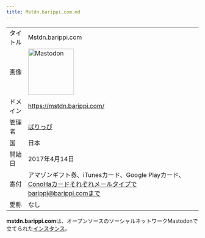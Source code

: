 ```yaml
---
title: Mstdn.barippi.com.md
---
```

<div>

|          |                                                                                                                                                                                                                                                                                                        |
|----------|--------------------------------------------------------------------------------------------------------------------------------------------------------------------------------------------------------------------------------------------------------------------------------------------------------|
| タイトル | Mstdn.barippi.com                                                                                                                                                                                                                                                                                      |
| 画像     | [<img src="/images/thumb/0/00/Mastodon_logo.png/120px-Mastodon_logo.png" srcset="/images/thumb/0/00/Mastodon_logo.png/180px-Mastodon_logo.png 1.5x, /images/0/00/Mastodon_logo.png 2x" width="120" height="120" alt="Mastodon" />](/%E3%83%95%E3%82%A1%E3%82%A4%E3%83%AB:Mastodon_logo.png "Mastodon") |
| ドメイン | <a href="https://mstdn.barippi.com/" rel="nofollow">https://mstdn.barippi.com/</a>                                                                                                                                                                                                                     |
| 管理者   | <a href="https://mstdn.barippi.com/@barippi" rel="nofollow">ばりっぴ</a>                                                                                                                                                                                                                               |
| 国       | 日本                                                                                                                                                                                                                                                                                                   |
| 開始日   | 2017年4月14日                                                                                                                                                                                                                                                                                          |
| 寄付     | アマゾンギフト券、iTunesカード、Google Playカード、ConoHaカードそれぞれメールタイプでbarippi@barippi.comまで                                                                                                                                                                                           |
| 愛称     | なし                                                                                                                                                                                                                                                                                                   |

**mstdn.barippi.com**は、オープンソースのソーシャルネットワークMastodonで立てられた[インスタンス](/%E3%82%A4%E3%83%B3%E3%82%B9%E3%82%BF%E3%83%B3%E3%82%B9 "インスタンス")。

</div>
